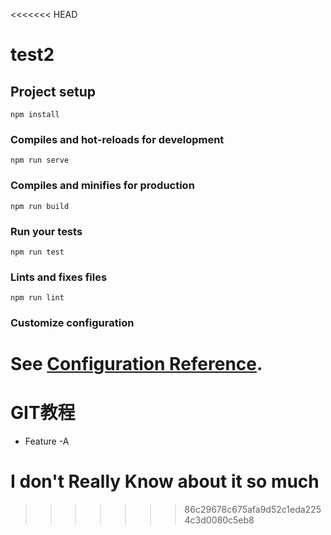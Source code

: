 <<<<<<< HEAD
# test2

## Project setup
```
npm install
```

### Compiles and hot-reloads for development
```
npm run serve
```

### Compiles and minifies for production
```
npm run build
```

### Run your tests
```
npm run test
```

### Lints and fixes files
```
npm run lint
```

### Customize configuration
See [Configuration Reference](https://cli.vuejs.org/config/).
=======
# GIT教程


- Feature -A

# I don't Really Know about it so much
>>>>>>> 86c29678c675afa9d52c1eda2254c3d0080c5eb8
